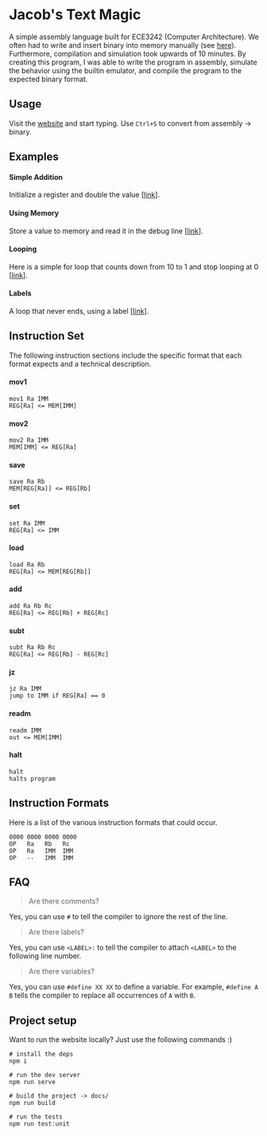 # Jacob's Text Magic
A simple assembly language built for ECE3242 (Computer Architecture). We often had to write and insert binary into memory manually (see [here](https://github.com/jsmith/set-associative-cache/commit/880d9868ce18cff4e11e5c2b4c03660739c4faa4#diff-6be5ac8b4479b3a22d07d63bb0338fe9)). Furthermore, compilation and simulation took upwards of 10 minutes. By creating this program, I was able to write the program in assembly, simulate the behavior using the builtin emulator, and compile the program to the expected binary format.

## Usage
Visit the [website](https://jacobsmith.me/assembly) and start typing. Use `Ctrl+S` to convert from assembly -> binary.

## Examples
#### Simple Addition
Initialize a register and double the value [[link](https://jacobsmith.me/assembly/#/?text=set%20R1%201%0Aadd%20R1%20R1%20R1%0Ahalt)].

#### Using Memory
Store a value to memory and read it in the debug line [[link](http://jacobsmith.me/assembly/#/?text=set%20R1%2055%0Amov2%20R1%200%0Areadm%200%0Ahalt)].

#### Looping
Here is a simple for loop that counts down from 10 to 1 and stop looping at 0 [[link](https://jacobsmith.me/assembly/#/?text=%23define%20ONE%20R0%0A%23define%20COUNT%20R1%0A%23define%20TEMP%20R2%0Aset%20ONE%201%0Aset%20COUNT%2010%0A%0Asave%20COUNT%20COUNT%20%23%20store%20COUNT%20in%20address%20COUNT%0Asubt%20COUNT%20COUNT%20ONE%0A%0A%23%20Since%20our%20only%20instruction%20for%20control%20flow%20is%20jz,%20it%27s%20very%20awkward%20to%20break%20out%20of%20loops%0Amov1%20TEMP%201%20%23%20TEMP%20%3D%20MEM%5B1%5D%0Ajz%20TEMP%202%0A%0Areadm%201%0Areadm%202%0Areadm%203%0Areadm%204%0Areadm%205%0Areadm%206%0Areadm%207%0Areadm%208%0Areadm%209%0Areadm%2010%0A%0Ahalt)].

#### Labels
A loop that never ends, using a label [[link](https://jacobsmith.me/assembly/#/?text=%23%20dummy%20instruction%0Aadd%20R1%20R1%20R1%0A%0Aloop%3A%0A%20%20%20%20jz%20R1%20loop%0A)].


## Instruction Set
The following instruction sections include the specific format that each format expects and a technical description.

#### mov1
```
mov1 Ra IMM
REG[Ra] <= MEM[IMM]
```

#### mov2
```
mov2 Ra IMM
MEM[IMM] <= REG[Ra]
```

#### save
```
save Ra Rb
MEM[REG[Ra]] <= REG[Rb]
```

#### set
```
set Ra IMM
REG[Ra] <= IMM
```

#### load
```
load Ra Rb
REG[Ra] <= MEM[REG[Rb]]
```

#### add
```
add Ra Rb Rc
REG[Ra] <= REG[Rb] + REG[Rc]
```

#### subt
```
subt Ra Rb Rc
REG[Ra] <= REG[Rb] - REG[Rc]
```

#### jz
```
jz Ra IMM
jump to IMM if REG[Ra] == 0
```

#### readm
```
readm IMM
out <= MEM[IMM]
```

#### halt
```
halt
halts program
```


## Instruction Formats
Here is a list of the various instruction formats that could occur.
```
0000 0000 0000 0000
OP   Ra   Rb   Rc
OP   Ra   IMM  IMM
OP   --   IMM  IMM
```

## FAQ
> Are there comments?

Yes, you can use `#` to tell the compiler to ignore the rest of the line.

> Are there labels?

Yes, you can use `<LABEL>:` to tell the compiler to attach `<LABEL>` to the following line number.

> Are there variables?

Yes, you can use `#define XX XX` to define a variable. For example, `#define A B` tells the compiler to replace all occurrences of `A` with `B`.

## Project setup
Want to run the website locally? Just use the following commands :)
```
# install the deps
npm i

# run the dev server
npm run serve

# build the project -> docs/
npm run build

# run the tests
npm run test:unit
```
